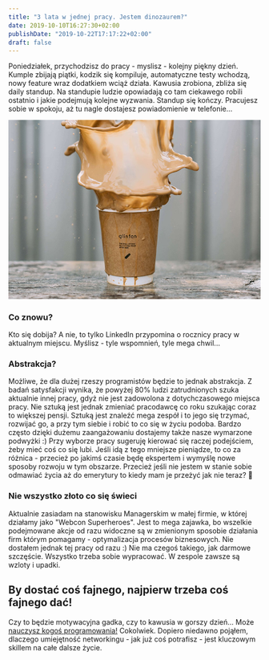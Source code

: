 ```yaml
---
title: "3 lata w jednej pracy. Jestem dinozaurem?"
date: 2019-10-10T16:27:30+02:00
publishDate: "2019-10-22T17:17:22+02:00"
draft: false
---
```


Poniedziałek, przychodzisz do pracy - myslisz - kolejny piękny dzień. Kumple zbijają piątki, kodzik się kompiluje, automatyczne testy wchodzą, nowy feature wraz dodatkiem wciąż działa. Kawusia zrobiona, zbliża się daily standup. Na standupie ludzie opowiadają co tam ciekawego robili ostatnio i jakie podejmują kolejne wyzwania. Standup się kończy. Pracujesz sobie w spokoju, aż tu nagle dostajesz powiadomienie w telefonie...

![Coffe image](./coffe.jpg)

### Co znowu?

Kto się dobija? A nie, to tylko LinkedIn przypomina o rocznicy pracy w aktualnym miejscu. Myślisz - tyle wspomnień, tyle mega chwil...

### Abstrakcja?

Możliwe, że dla dużej rzeszy programistów będzie to jednak abstrakcja. Z badań satysfakcji wynika, że powyżej 80% ludzi  zatrudnionych szuka aktualnie innej pracy, gdyż nie jest zadowolona z dotychczasowego miejsca pracy.
Nie sztuką jest jednak zmieniać pracodawcę co roku szukając coraz to większej pensji. Sztuką jest znaleźć mega zespół i to jego się trzymać, rozwijać go, a przy tym siebie i  robić to co się w życiu podoba. Bardzo często dzięki dużemu zaangażowaniu dostajemy także nasze wymarzone podwyżki :)
Przy wyborze pracy sugeruję kierować się raczej podejściem, żeby mieć coś co się lubi. Jeśli idą z tego mniejsze pieniądze, to co za różnica - przecież po jakimś czasie będę ekspertem i wymyślę nowe sposoby rozwoju w tym obszarze.
Przecież jeśli nie jestem w stanie sobie odmawiać życia aż do emerytury to kiedy mam je przeżyć jak nie teraz? 🚀


### Nie wszystko złoto co się świeci

Aktualnie zasiadam na stanowisku Managerskim w małej firmie, w której działamy jako "Webcon Superheroes". Jest to mega zajawka, bo wszelkie podejmowane akcje od razu widoczne są w zmienionym sposobie działania firm którym pomagamy - optymalizacja procesów biznesowych.
Nie dostałem jednak tej pracy od razu :) Nie ma czegoś takiego, jak darmowe szczęście.
Wszystko trzeba sobie wypracować. W zespole zawsze są wzloty i upadki.

## By dostać coś fajnego, najpierw trzeba coś fajnego dać!

Czy to będzie motywacyjna gadka, czy to kawusia w gorszy dzień... Może [nauczysz kogoś programowania!](../../posts/zasada-33procent) Cokolwiek. Dopiero niedawno pojąłem, dlaczego umiejętność networkingu - jak już coś potrafisz - jest kluczowym skillem na całe dalsze życie. 
